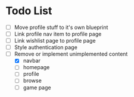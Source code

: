 # Todo List
- [ ] Move profile stuff to it's own blueprint
- [ ] Link profile nav item to profile page
- [ ] Link wishlist page to profile page
- [ ] Style authentication page
- [ ] Remove or implement unimplemented content
  - [x] navbar
  - [ ] homepage
  - [ ] profile
  - [ ] browse
  - [ ] game page
